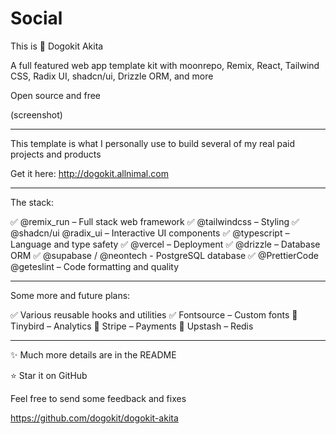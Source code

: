 # Social

This is 🐶 Dogokit Akita

A full featured web app template kit with moonrepo, Remix, React, Tailwind CSS, Radix UI, shadcn/ui, Drizzle ORM, and more

Open source and free

(screenshot)

---

This template is what I personally use to build several of my real paid projects and products

Get it here: <http://dogokit.allnimal.com>

---

The stack:

✅ @remix_run – Full stack web framework
✅ @tailwindcss – Styling
✅ @shadcn/ui @radix_ui – Interactive UI components
✅ @typescript – Language and type safety
✅ @vercel – Deployment
✅ @drizzle – Database ORM
✅ @supabase / @neontech - PostgreSQL database
✅ @PrettierCode @geteslint – Code formatting and quality

---

Some more and future plans:

✅ Various reusable hooks and utilities
✅ Fontsource – Custom fonts
🚧 Tinybird – Analytics
🚧 Stripe – Payments
🚧 Upstash – Redis

---

✨ Much more details are in the README

⭐ Star it on GitHub

Feel free to send some feedback and fixes

<https://github.com/dogokit/dogokit-akita>
